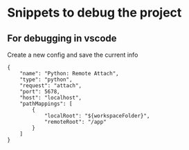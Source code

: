 # Snippets to debug the project 

## For debugging in vscode 

Create a new config and save the current info 

```
{
    "name": "Python: Remote Attach",
    "type": "python",
    "request": "attach",
    "port": 5678,
    "host": "localhost",
    "pathMappings": [
        {
            "localRoot": "${workspaceFolder}",
            "remoteRoot": "/app"
        }
    ]
}
```